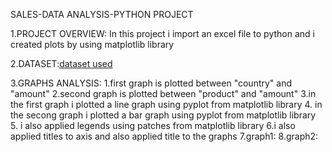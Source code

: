SALES-DATA ANALYSIS-PYTHON PROJECT

1.PROJECT OVERVIEW:
  In this project i import an excel file to python and i created plots by using matplotlib library

2.DATASET:<a href="">dataset used</a>

3.GRAPHS ANALYSIS:
  1.first graph is plotted between "country" and "amount"
  2.second graph is plotted between "product" and "amount"
  3.in the first graph i plotted a line graph using pyplot from matplotlib library
  4. in the secong graph i plotted a bar graph using pyplot from matplotlib library
  5. i also applied legends using patches from matplotlib library
  6.i also applied titles to axis and also applied title to the graphs
  7.graph1:<img src="">
  8.graph2:<img src="">
